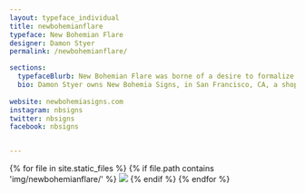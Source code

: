 ```yaml
---
layout: typeface_individual
title: newbohemianflare
typeface: New Bohemian Flare
designer: Damon Styer
permalink: /newbohemianflare/

sections:
  typefaceBlurb: New Bohemian Flare was borne of a desire to formalize a style of lettering drawn frequently at my sign shop, back when I was apprenticing: a bold thick-and-thin Roman-style letter, that flared slightly at the terminals. At the start of our year in the Typeface Design program, we were instructed to find an early source, and adapt it to suit our ends. The majiscules in this typeface family draw inspiration from the lettering of Brunelleschi's epitaph, carved in 16th c. Florence, not far in space or time from other carved letterforms that became forebears to Hermann Zapf's Optima, the most broadly familiar 20th c. example of a flared stroke typeface. The miniscules pull some distinctive characteristics from the epitaph alphabet, and look to Optima, and other recent revivals in this vein, for inspiration. To be most useful to me, as a signpainter, I needed much bolder and more condensed versions of the style hinted at in the Florentine prototypes, and found myself much more enthusiastic about refining the Bold Condensed and Black faces of the family.
  bio: Damon Styer owns New Bohemia Signs, in San Francisco, CA, a shop that deals exclusively in hand-painted signs. After earning a BFA in Painting, at the SF Art Institute, in 1993, he spent the rest of that decade relatively stagnant, creatively, until he started apprenticing at New Bohemia, in June 1999. Entirely too soon thereafter, for someone with scarcely any academic grounding, nor any previous work experience in lettering, to say nothing of business management, he became the sole proprietor. Gradually, working alone for some years, and practicing diligently, he's managed to carve out a little niche for hand-lettering in the local sign market, and has accumulated enough experiential knowledge to train a possé of other painters in the shop, as well as to conduct introductory workshops, on a monthly basis, for other aspirant hand-letterers.
  
website: newbohemiasigns.com
instagram: nbsigns
twitter: nbsigns
facebook: nbsigns


---
```


<div class="typeface__images">
{% for file in site.static_files %}
  {% if file.path contains 'img/newbohemianflare/' %}
    <img src="{{ file.path }}" />
  {% endif %}
{% endfor %}
</div>
